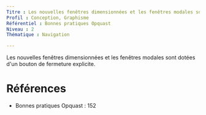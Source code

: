 ```yaml
---
Titre : Les nouvelles fenêtres dimensionnées et les fenêtres modales sont dotées d'un bouton de fermeture explicite.
Profil : Conception, Graphisme
Référentiel : Bonnes pratiques Opquast
Niveau : 2
Thématique : Navigation

---
```

Les nouvelles fenêtres dimensionnées et les fenêtres modales sont dotées d'un bouton de fermeture explicite.

# Références

*   Bonnes pratiques Opquast : 152